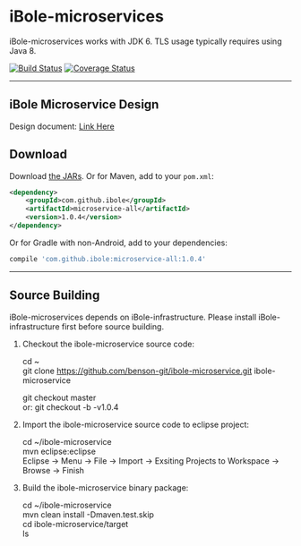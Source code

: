 # iBole-microservices

iBole-microservices works with JDK 6. TLS usage typically requires using Java 8. 

[![Build Status](https://travis-ci.org/benson-git/ibole-microservice.svg?branch=master)](https://travis-ci.org/benson-git/ibole-microservice)
[![Coverage Status](https://coveralls.io/repos/github/benson-git/ibole-microservice/badge.svg?branch=master)](https://coveralls.io/github/benson-git/ibole-microservice?branch=master)

------

iBole Microservice Design
--------

Design document: [Link Here](https://github.com/benson-git/ibole-microservice/wiki)


Download
--------

Download [the JARs](http://search.maven.org/#search%7Cga%7C1%7Ca%3A%22microservice-all%22). Or for Maven, add to your `pom.xml`:
```xml
<dependency>
    <groupId>com.github.ibole</groupId>
    <artifactId>microservice-all</artifactId>
    <version>1.0.4</version>
</dependency>
```

Or for Gradle with non-Android, add to your dependencies:
```gradle
compile 'com.github.ibole:microservice-all:1.0.4'
```
------

Source Building
--------

iBole-microservices depends on iBole-infrastructure. Please install iBole-infrastructure first before source building.

1. Checkout the ibole-microservice source code:

    cd ~  
    git clone https://github.com/benson-git/ibole-microservice.git ibole-microservice  

    git checkout master  
    or: git checkout -b -v1.0.4  

2. Import the ibole-microservice source code to eclipse project:

    cd ~/ibole-microservice  
    mvn eclipse:eclipse  
    Eclipse -> Menu -> File -> Import -> Exsiting Projects to Workspace -> Browse -> Finish  

3. Build the ibole-microservice binary package:

    cd ~/ibole-microservice  
    mvn clean install -Dmaven.test.skip  
    cd ibole-microservice/target  
    ls  

